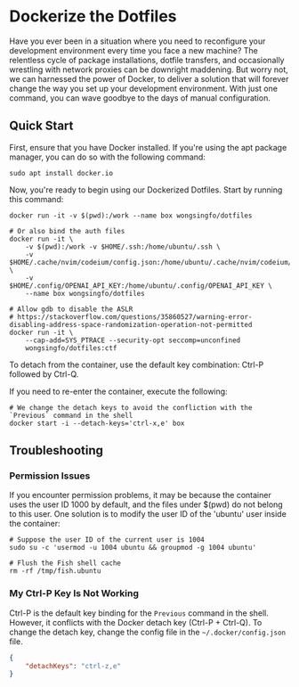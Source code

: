 # Dockerize the Dotfiles

Have you ever been in a situation where you need to reconfigure your
development environment every time you face a new machine? The relentless cycle
of package installations, dotfile transfers, and occasionally wrestling with
network proxies can be downright maddening. But worry not, we can harnessed the
power of Docker, to deliver a solution that will forever change the way you set
up your development environment. With just one command, you can wave goodbye to
the days of manual configuration.

## Quick Start

First, ensure that you have Docker installed. If you're using the apt package
manager, you can do so with the following command:

```
sudo apt install docker.io
```

Now, you're ready to begin using our Dockerized Dotfiles. Start by running this
command:

```
docker run -it -v $(pwd):/work --name box wongsingfo/dotfiles

# Or also bind the auth files
docker run -it \
    -v $(pwd):/work -v $HOME/.ssh:/home/ubuntu/.ssh \
    -v $HOME/.cache/nvim/codeium/config.json:/home/ubuntu/.cache/nvim/codeium/config.json \
    -v $HOME/.config/OPENAI_API_KEY:/home/ubuntu/.config/OPENAI_API_KEY \
    --name box wongsingfo/dotfiles

# Allow gdb to disable the ASLR
# https://stackoverflow.com/questions/35860527/warning-error-disabling-address-space-randomization-operation-not-permitted
docker run -it \
    --cap-add=SYS_PTRACE --security-opt seccomp=unconfined
    wongsingfo/dotfiles:ctf
```

To detach from the container, use the default key combination: Ctrl-P followed
by Ctrl-Q.

If you need to re-enter the container, execute the following:

```
# We change the detach keys to avoid the confliction with the `Previous` command in the shell
docker start -i --detach-keys='ctrl-x,e' box
```

## Troubleshooting

### Permission Issues

If you encounter permission problems, it may be because the container uses the
user ID 1000 by default, and the files under $(pwd) do not belong to this user.
One solution is to modify the user ID of the 'ubuntu' user inside the
container:

```
# Suppose the user ID of the current user is 1004
sudo su -c 'usermod -u 1004 ubuntu && groupmod -g 1004 ubuntu'

# Flush the Fish shell cache
rm -rf /tmp/fish.ubuntu
```

### My Ctrl-P Key Is Not Working

Ctrl-P is the default key binding for the `Previous` command in the shell.
However, it conflicts with the Docker detach key (Ctrl-P + Ctrl-Q). To change
the detach key, change the config file in the `~/.docker/config.json` file.

```json
{
    "detachKeys": "ctrl-z,e"
}
```
